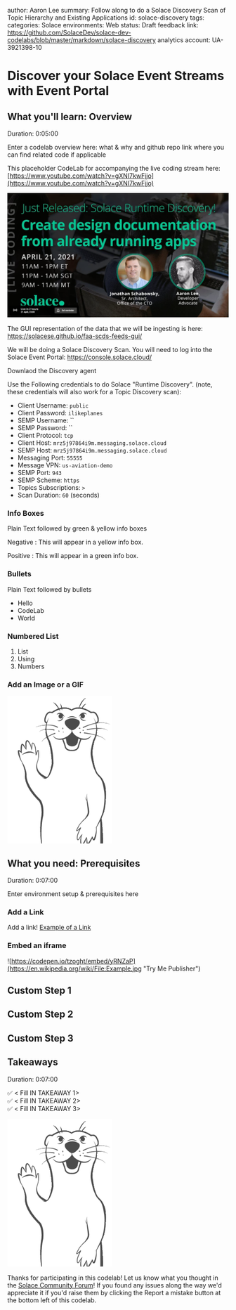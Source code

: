 author: Aaron Lee
summary: Follow along to do a Solace Discovery Scan of Topic Hierarchy and Existing Applications
id: solace-discovery
tags:
categories: Solace
environments: Web
status: Draft
feedback link: https://github.com/SolaceDev/solace-dev-codelabs/blob/master/markdown/solace-discovery
analytics account: UA-3921398-10

# Discover your Solace Event Streams with Event Portal

## What you'll learn: Overview

Duration: 0:05:00

Enter a codelab overview here: what & why and github repo link where you can find related code if applicable


This placeholder CodeLab for accompanying the live coding stream here: [https://www.youtube.com/watch?v=gXNI7kwFjjo](https://www.youtube.com/watch?v=gXNI7kwFjjo)

![Thumbnail](img/thumbnail.png)


The GUI representation of the data that we will be ingesting is here: https://solacese.github.io/faa-scds-feeds-gui/


We will be doing a Solace Discovery Scan.  You will need to log into the Solace Event Portal: https://console.solace.cloud/

Downlaod the Discovery agent



Use the Following credentials to do Solace "Runtime Discovery".  (note, these credentials will also work for a Topic Discovery scan):

- Client Username: `public`
- Client Password: `ilikeplanes`
- SEMP Username: ``
- SEMP Password: ``
- Client Protocol: `tcp`
- Client Host: `mrz5j97864i9m.messaging.solace.cloud`
- SEMP Host: `mrz5j97864i9m.messaging.solace.cloud`
- Messaging Port: `55555`
- Message VPN: `us-aviation-demo`
- SEMP Port: `943`
- SEMP Scheme: `https`
- Topics Subscriptions: `>`
- Scan Duration: `60` (seconds)



### Info Boxes
Plain Text followed by green & yellow info boxes 

Negative
: This will appear in a yellow info box.

Positive
: This will appear in a green info box.

### Bullets
Plain Text followed by bullets
* Hello
* CodeLab
* World

### Numbered List
1. List
1. Using
1. Numbers

### Add an Image or a GIF

![Soly Image Caption](img/soly.gif)

## What you need: Prerequisites

Duration: 0:07:00

Enter environment setup & prerequisites here

### Add a Link
Add a link!
[Example of a Link](https://www.google.com)

### Embed an iframe

![https://codepen.io/tzoght/embed/yRNZaP](https://en.wikipedia.org/wiki/File:Example.jpg "Try Me Publisher")

## Custom Step 1
## Custom Step 2
## Custom Step 3

## Takeaways

Duration: 0:07:00

✅ < Fill IN TAKEAWAY 1>   
✅ < Fill IN TAKEAWAY 2>   
✅ < Fill IN TAKEAWAY 3>   

![Soly Image Caption](img/soly.gif)

Thanks for participating in this codelab! Let us know what you thought in the [Solace Community Forum](https://solace.community/)! If you found any issues along the way we'd appreciate it if you'd raise them by clicking the Report a mistake button at the bottom left of this codelab.
